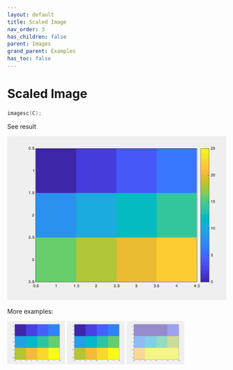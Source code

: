 ```yaml
---
layout: default
title: Scaled Image
nav_order: 3
has_children: false
parent: Images
grand_parent: Examples
has_toc: false
---
```

# Scaled Image

```cpp
imagesc(C);
```


See result

[![example_imagesc_1](imagesc/imagesc_1.png)](../../../examples/images/imagesc/imagesc_1.cpp)

More examples:
    
[![example_imagesc_2](imagesc/imagesc_2_thumb.png)](../../../examples/images/imagesc/imagesc_2.cpp)  [![example_imagesc_3](imagesc/imagesc_3_thumb.png)](../../../examples/images/imagesc/imagesc_3.cpp)  [![example_imagesc_4](imagesc/imagesc_4_thumb.png)](../../../examples/images/imagesc/imagesc_4.cpp)
  



